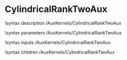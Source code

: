 <!-- MOOSE Documentation Stub: Remove this when content is added. -->

# CylindricalRankTwoAux
!syntax description /AuxKernels/CylindricalRankTwoAux

!syntax parameters /AuxKernels/CylindricalRankTwoAux

!syntax inputs /AuxKernels/CylindricalRankTwoAux

!syntax children /AuxKernels/CylindricalRankTwoAux

